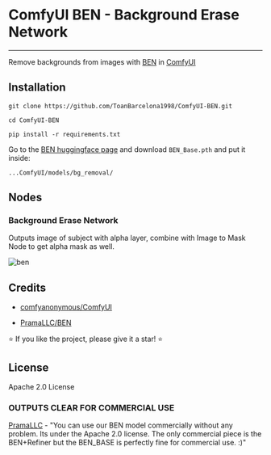 # ComfyUI BEN - Background Erase Network

****


Remove backgrounds from images with [BEN](https://huggingface.co/PramaLLC/BEN) in [ComfyUI](https://github.com/comfyanonymous/ComfyUI)

## Installation

```
git clone https://github.com/ToanBarcelona1998/ComfyUI-BEN.git
```
```
cd ComfyUI-BEN
```
```
pip install -r requirements.txt
```
Go to the [BEN huggingface page](https://huggingface.co/PramaLLC/BEN/tree/main) and download `BEN_Base.pth` and put it inside:
```
...ComfyUI/models/bg_removal/
```
## Nodes

### Background Erase Network

Outputs image of subject with alpha layer, combine with Image to Mask Node to get alpha mask as well.

![ben](https://github.com/user-attachments/assets/54497cc7-e1c2-4955-8735-06da93dad969)

## Credits

- [comfyanonymous/ComfyUI](https://github.com/comfyanonymous/ComfyUI)

- [PramaLLC/BEN](https://huggingface.co/PramaLLC/BEN)

⭐ If you like the project, please give it a star! ⭐

## License
Apache 2.0 License

### OUTPUTS CLEAR FOR COMMERCIAL USE
[PramaLLC](https://www.reddit.com/r/comfyui/comments/1gq8nx0/comment/m2733hy/?utm_source=share&utm_medium=web3x&utm_name=web3xcss&utm_term=1&utm_content=share_button) - "You can use our BEN model commercially without any problem. Its under the Apache 2.0 license. The only commercial piece is the BEN+Refiner but the BEN_BASE is perfectly fine for commercial use. :)"
